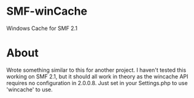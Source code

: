 # SMF-winCache
Windows Cache for SMF 2.1

# About
Wrote something similar to this for another project.  I haven't tested this working on SMF 2.1, but it should all work in theory as the wincache API requires no configuration in 2.0.0.8.  Just set in your Settings.php to use 'wincache' to use.

